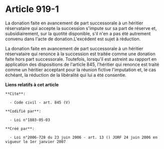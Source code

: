 # Article 919-1

La donation faite en avancement de part successorale à un héritier réservataire qui accepte la succession s'impute sur sa
part de réserve et, subsidiairement, sur la quotité disponible, s'il n'en a pas été autrement convenu dans l'acte de
donation.L'excédent est sujet à réduction. 

La donation faite en avancement de part successorale à un héritier réservataire qui renonce à la succession est traitée comme
une donation faite hors part successorale. Toutefois, lorsqu'il est astreint au rapport en application des dispositions de
l'article 845, l'héritier qui renonce est traité comme un héritier acceptant pour la réunion fictive l'imputation et, le cas
échéant, la réduction de la libéralité qui lui a été consentie.

**Liens relatifs à cet article**

	**Cite**:

	  - Code civil - art. 845 (V)

	**Codifié par**:

	  - Loi n°1803-05-03

	**Créé par**:

	  - Loi n°2006-728 du 23 juin 2006 - art. 13 () JORF 24 juin 2006 en vigueur le 1er janvier 2007
